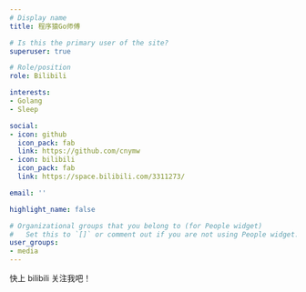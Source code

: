 ```yaml
---
# Display name
title: 程序猿Go师傅

# Is this the primary user of the site?
superuser: true

# Role/position
role: Bilibili

interests:
- Golang
- Sleep

social:
- icon: github
  icon_pack: fab
  link: https://github.com/cnymw
- icon: bilibili
  icon_pack: fab
  link: https://space.bilibili.com/3311273/

email: ''

highlight_name: false

# Organizational groups that you belong to (for People widget)
#   Set this to `[]` or comment out if you are not using People widget.
user_groups:
- media
---
```


快上 bilibili 关注我吧！